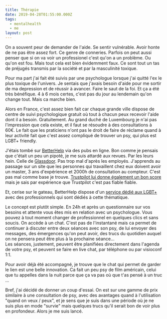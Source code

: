 ```yaml
---
title: Thérapie
date: 2019-04-28T01:55:00.000Z
tags:
  - mentalhealth
  - me
layout: post
---
```

On a souvent peur de demander de l'aide. Se sentir vulnérable. Avoir honte de ne pas être assez fort. Ce genre de conneries. Parfois on peut aussi penser que si on va voir un professionel c'est qu'on a un problème. Ou qu'on est fou. Mais tout cela est bien évidemment faux. Ce sont tout un tas de préjugés transmis par la société et par la masculinité toxique.

Pour ma part j'ai fait été suivis par une psychologue lorsque j'ai quitté l'ex le plus toxique de l'univers. Je sentais que j'avais besoin d'aide pour me sortir de ma depression et de réussir à avancer. Faire le saut de la foi. Et ça a été très bénéfique. 4 à 6 mois certes, c'est pas du jour au lendemain qu'on change tout. Mais ca marche bien.

Alors en France, c'est assez bien fait car chaque grande ville dispose de centre de suivi psychologique gratuit où tout à chacun peux recevoir l'aide dont il a besoin. Gratuitement. Au grand duché de Luxembourg je n'ai pas l'impression que cela existe, et il faut se résoudre à des consultations à 60€. Le fait que les praticiens n'ont pas le droit de faire de réclame quand à leur activité fait que c'est assez compliqué de trouver un psy, qui plus est LGBT+ friendly.

J'étais tombé sur [BetterHelp](/www.betterhelp.com) via des pubs en ligne. Bon comme je pensais que c'était un peu un pipoté, je me suis attardé aux revues. Par les leurs hein. Celle de [Glassdoor](https://www.glassdoor.fr/Pr%C3%A9sentation/Travailler-chez-BetterHelp-EI_IE1304061.16,26.htm). Pas trop mal d'après les employés. J'apprends au passage sur un site que les personnes qui travaillent chez eux doivent avoir un master, 3 ans d'expérience et 2000h de consultation au compteur. C'est pas mal comme base je trouve. [Trustpilot lui donne également un bon score](https://www.trustpilot.com/review/www.betterhelp.com) mais je sais par expérience que Trustpilot c'est pas fiable fiable.

Et, cerise sur le gateau, BetterHelp dispose d'un [service dédié aux LGBT+](https://www.pridecounseling.com/) avec des professionnels qui sont dédiés à cette thématique.

Le concept est plutôt simple. En 24h et après un questionnaire sur vos besoins et attente vous êtes mis en relation avec un psychologue. Vous pouvez à tout moment changer de professionnel en quelques clics et sans soucis. On accède à un chat. C'est pas de l'instantané mais ca permet de continuer à discuter entre deux séances avec son psy, de lui envoyer des messages, des émergences qu'on peut avoir, des trucs du quotidien auquel on ne pensera peut être plus à la prochaine séance...  
Les séances, justement, peuvent être planifiées directement dans l'agenda de votre psy, et peuvent se faire en live chat, par téléphone ou par visioconf 1:1. 

Pour avoir déjà été accompagné, je trouve que le chat qui permet de garder le lien est une belle innovation. Ca fait un peu psy de film américain, celui que tu appelles dans la nuit parce que ça va pas où que t'as pensé à un truc ...

Bref, j'ai décidé de donner un coup d'essai. On est sur une gamme de prix similaire à une consultation de psy, avec des avantages quand à l'utilisation "quand on veux / peux", et je sens que je suis dans une période où je ne suis plus en mode "survie" mais quelques trucs qu'il serait bon de voir plus en profondeur. Alors je me suis lancé.
